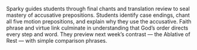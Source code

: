 Sparky guides students through final chants and translation review to seal mastery of accusative prepositions.
Students identify case endings, chant all five motion prepositions, and explain why they use the accusative.
Faith phrase and virtue link culminate in understanding that God’s order directs every step and word.
They preview next week’s contrast — the Ablative of Rest — with simple comparison phrases.
